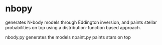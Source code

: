# nbopy
generates N-body models through Eddington inversion, and paints stellar probabilities on top using a distribution-function based approach. 

nbody.py  generates the models
npaint.py paints stars on top
